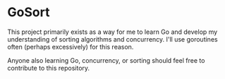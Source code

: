 # GoSort

This project primarily exists as a way for me to learn Go and develop my 
understanding of sorting algorithms and concurrency. I'll use goroutines often
(perhaps excessively) for this reason.

Anyone also learning Go, concurrency, or sorting should feel free to contribute
to this repository. 